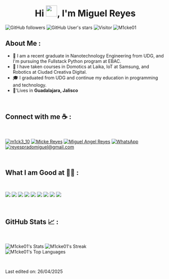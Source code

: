 <h1 align="center">Hi <img src="https://media.giphy.com/media/hvRJCLFzcasrR4ia7z/giphy.gif" width="35">, I'm Miguel Reyes</h1>

![GitHub followers](https://img.shields.io/github/followers/M1cke01?style=social) 
![GitHub User's stars](https://img.shields.io/github/stars/M1cke01?style=social) 
![Visitor](https://visitor-badge.laobi.icu/badge?page_id=M1cke01.repoName) 
<img src="https://komarev.com/ghpvc/?username=M1cke01" alt="M1cke01" />


## About Me :

- 🏢 I am a recent graduate in Nanotechnology Engineering from UDG, and I'm pursuing the Fullstack Python program at EBAC.
- 🏢 I have taken courses in Domotics at Laika, IoT at Samsung, and Robotics at Ciudad Creativa Digital.
- 🎓 I graduated from UDG and continue my education in programming and technology.
- 🏡'Lives in **Guadalajara, Jalisco**

<br>

## Connect with me ☕ :

<br>

[![m1ck3_10](https://img.icons8.com/fluency/48/000000/instagram-new.png "@m1ck3_10")](https://www.instagram.com/m1ck3_10/) [![Micke Reyes](https://img.icons8.com/fluency/48/000000/facebook.png "Micke Reyes")](https://www.facebook.com/miguelangel.reyes.773) [![Miguel Angel Reyes](https://img.icons8.com/fluency/48/000000/linkedin.png "Miguel Angel Reyes")](https://www.linkedin.com/in/miguel-reyes-python/) [![WhatsApp](https://img.icons8.com/fluency/48/000000/whatsapp.png "WhatsApp")](https://wa.me/3337238729)
 [![reyespradomiguel@gmail.com](https://img.icons8.com/fluency/48/000000/apple-mail.png "reyespradomiguel@gmail.com")](mailto:reyespradomiguel@gmail.com)



<br>

## What I am Good at 🧑‍💻 :

<br>

<img src="https://img.icons8.com/color/48/000000/html-5--v1.png"/>  <img src="https://img.icons8.com/color/48/000000/css3.png"/>  <img src="https://img.icons8.com/color/48/000000/sass.png"/>  <img src="https://img.icons8.com/color/48/000000/javascript--v1.png"/> 
<img src="https://img.icons8.com/office/48/000000/react.png"/> <img src="https://img.icons8.com/color/48/000000/java-coffee-cup-logo--v1.png"/> <img src="https://img.icons8.com/color/48/000000/npm.png"/>
<img src="https://www.google.com/url?sa=i&url=https%3A%2F%2Fwww.citypng.com%2Fphoto%2F20680%2Fhd-python-logo-symbol-transparent-png&psig=AOvVaw37Je0juckkZgm6Ncifl9TA&ust=1757100398848000&source=images&cd=vfe&opi=89978449&ved=0CBUQjRxqFwoTCNia9pnrv48DFQAAAAAdAAAAABAE"/> 
<img src="https://www.vhv.rs/dpng/d/208-2081416_django-development-png-transparent-django-logo-png-download.png"/>


<br>

## GitHub Stats 📈 :

<br>

![M1cke01's Stats](https://github-readme-stats.vercel.app/api?username=M1cke01&theme=great-gatsby&show_icons=true&hide_border=true&count_private=true)
![M1cke01's Streak](https://github-readme-streak-stats.herokuapp.com/?user=M1cke01&theme=great-gatsby&hide_border=true) <br>
![M1cke01's Top Languages](https://github-readme-stats.vercel.app/api/top-langs/?username=M1cke01&theme=great-gatsby&show_icons=true&hide_border=true&layout=compact)

<br>

Last edited on: 26/04/2025

